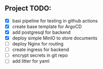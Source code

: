 ## Project TODO:

- [x] basi pipeline for testing in github actions
- [x] create base template for ArgoCD
- [x] add postgresql for backend
- [x] deploy simple MinIO to store documents
- [ ] deploy Nginx for routing
- [ ] create ingress for backend
- [ ] encrypt secrets in git repo
- [ ] add litter for yaml
